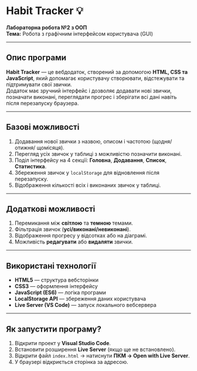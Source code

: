 # Habit Tracker 💡
**Лабораторна робота №2 з ООП**  
**Тема:** Робота з графічним інтерфейсом користувача (GUI)

---

##  Опис програми
**Habit Tracker** — це вебдодаток, створений за допомогою **HTML, CSS та JavaScript**, який допомагає користувачу створювати, відстежувати та підтримувати свої звички.  
Додаток має зручний інтерфейс і дозволяє додавати нові звички, позначати виконані, переглядати прогрес і зберігати всі дані навіть після перезапуску браузера.

---

## Базові можливості
1. Додавання нової звички з назвою, описом і частотою (щодня/отижня/ щомісяця).  
2. Перегляд усіх звичок у таблиці з можливістю позначити виконані.  
3. Поділ інтерфейсу на 4 секції: **Головна**, **Додавання**, **Список**, **Статистика**.  
4. Збереження звичок у `localStorage` для відновлення після перезапуску.  
5. Відображення кількості всіх і виконаних звичок у таблиці.

---

## Додаткові можливості
1. Перемикання між **світлою** та **темною** темами.  
2. Фільтрація звичок (**усі/виконані/невиконані**).  
3. Відображення прогресу у відсотках або на діаграмі.  
4. Можливість **редагувати** або **видаляти** звички.

---

## Використані технології
- **HTML5** — структура вебсторінки  
- **CSS3** — оформлення інтерфейсу  
- **JavaScript (ES6)** — логіка програми  
- **LocalStorage API** — збереження даних користувача  
- **Live Server (VS Code)** — запуск локального вебсервера

---

##  Як запустити програму?
1. Відкрити проект у **Visual Studio Code**.  
2. Встановити розширення **Live Server** (якщо ще не встановлено).  
3. Відкрити файл `index.html` → натиснути **ПКМ → Open with Live Server**.  
4. У браузері відкриється сторінка за адресою.

